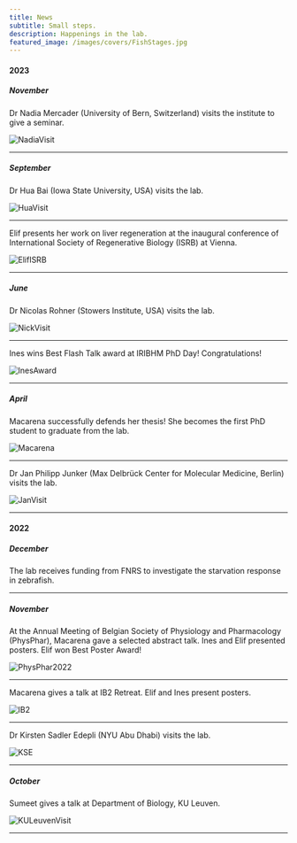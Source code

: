 ```yaml
---
title: News
subtitle: Small steps.
description: Happenings in the lab.
featured_image: /images/covers/FishStages.jpg
---
```


#### 2023

##### November

Dr Nadia Mercader (University of Bern, Switzerland) visits the institute to give a seminar.  
  
![NadiaVisit](/images/news/2023/Nov_Nadia.jpeg "Nadia Visit")  

---
##### September

Dr Hua Bai (Iowa State University, USA) visits the lab.  
  
![HuaVisit](/images/news/2023/Sept_Hua.jpeg "Hua Visit")  

---
Elif presents her work on liver regeneration at the inaugural conference of International Society of Regenerative Biology (ISRB) at Vienna.    
  
![ElifISRB](/images/news/2023/Sept_ElifISRB.jpeg "ElifISRB")  

---
##### June

Dr Nicolas Rohner (Stowers Institute, USA) visits the lab.  
  
![NickVisit](/images/news/2023/June_Nicolas.jpeg "Nick")  

---
Ines wins Best Flash Talk award at IRIBHM PhD Day! Congratulations!  
  
![InesAward](/images/news/2023/June_IRIBHM_PhDDay.jpeg "InesAward")  

---
##### April

Macarena successfully defends her thesis! She becomes the first PhD student to graduate from the lab.  
  
![Macarena](/images/news/2023/April_Macarena.jpeg "Macarena")  

---

Dr Jan Philipp Junker (Max Delbrück Center for Molecular Medicine, Berlin) visits the lab.  
  
![JanVisit](/images/news/2023/April_Jan.jpeg "Jan Philipp Junker")  

---


#### 2022

##### December

The lab receives funding from FNRS to investigate the starvation response in zebrafish.   

---
  
##### November

At the Annual Meeting of Belgian Society of Physiology and Pharmacology (PhysPhar), Macarena gave a selected abstract talk. Ines and Elif presented posters. Elif won Best Poster Award!
  
![PhysPhar2022](/images/news/2022/PhysPhar.jpeg "PhysPhar")  
  
---
  
Macarena gives a talk at IB2 Retreat. Elif and Ines present posters.  
  
![IB2](/images/news/2022/IB2.jpg "IB2")  
  
---
  
Dr Kirsten Sadler Edepli (NYU Abu Dhabi) visits the lab.  
  
![KSE](/images/news/2022/KirstenVisit.jpeg "KSE")  
  
---
  
##### October

Sumeet gives a talk at Department of Biology, KU Leuven.  
  
![KULeuvenVisit](/images/news/2022/KULeuven.jpeg "KU Leuven Poster")  

---

